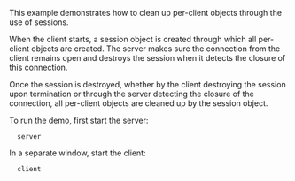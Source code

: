 This example demonstrates how to clean up per-client objects through
the use of sessions.

When the client starts, a session object is created through which all
per-client objects are created. The server makes sure the connection
from the client remains open and destroys the session when it detects
the closure of this connection.

Once the session is destroyed, whether by the client destroying the
session upon termination or through the server detecting the closure
of the connection, all per-client objects are cleaned up by the
session object.

To run the demo, first start the server:

      server

In a separate window, start the client:

      client
